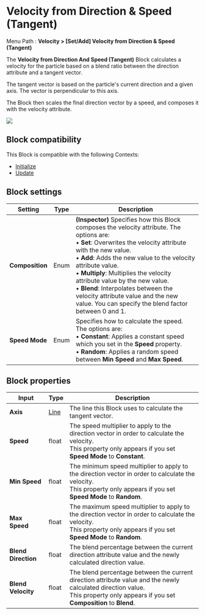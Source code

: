 # Velocity from Direction & Speed (Tangent)

Menu Path : **Velocity > [Set/Add] Velocity from Direction & Speed (Tangent)**

The **Velocity from Direction And Speed (Tangent)** Block calculates a velocity for the particle based on a blend ratio between the direction attribute and a tangent vector.

The tangent vector is based on the particle's current direction and a given axis. The vector is perpendicular to this axis.

The Block then scales the final direction vector by a speed, and composes it with the velocity attribute.

![](Images/Block-VelocityFromDirection&Speed(Tangent)Example.gif)

## Block compatibility

This Block is compatible with the following Contexts:

- [Initialize](Context-Initialize.md)
- [Update](Context-Update.md)

## Block settings

| **Setting**     | **Type** | **Description**                                              |
| --------------- | -------- | ------------------------------------------------------------ |
| **Composition** | Enum     | **(Inspector)** Specifies how this Block composes the velocity attribute. The options are:<br/>&#8226; **Set**: Overwrites the velocity attribute with the new value.<br/>&#8226; **Add**: Adds the new value to the velocity attribute value.<br/>&#8226; **Multiply**: Multiplies the velocity attribute value by the new value.<br/>&#8226; **Blend**: Interpolates between the velocity attribute value and the new value. You can specify the blend factor between 0 and 1. |
| **Speed Mode**  | Enum     | Specifies how to calculate the speed. The options are:<br/>&#8226; **Constant**: Applies a constant speed which you set in the **Speed** property.<br/>&#8226; **Random**: Applies a random speed between **Min Speed** and **Max** **Speed**. |

## Block properties

| **Input**           | **Type**             | **Description**                                              |
| ------------------- | -------------------- | ------------------------------------------------------------ |
| **Axis**            | [Line](Type-Line.md) | The line this Block uses to calculate the tangent vector.    |
| **Speed**           | float                | The speed multiplier to apply to the direction vector in order to calculate the velocity.<br/>This property only appears if you set **Speed Mode** to **Constant**. |
| **Min Speed**       | float                | The minimum speed multiplier to apply to the direction vector in order to calculate the velocity.<br/>This property only appears if you set **Speed Mode** to **Random**. |
| **Max Speed**       | float                | The maximum speed multiplier to apply to the direction vector in order to calculate the velocity.<br/>This property only appears if you set **Speed Mode** to **Random**. |
| **Blend Direction** | float                | The blend percentage between the current direction attribute value and the newly calculated direction value. |
| **Blend Velocity**  | float                | The blend percentage between the current direction attribute value and the newly calculated direction value.<br/>This property only appears if you set **Composition** to **Blend**. |
